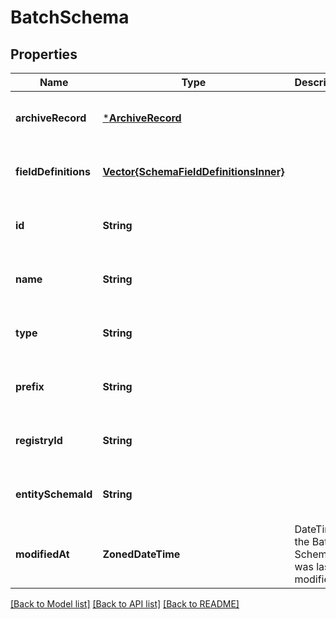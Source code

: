 # BatchSchema


## Properties
Name | Type | Description | Notes
------------ | ------------- | ------------- | -------------
**archiveRecord** | [***ArchiveRecord**](ArchiveRecord.md) |  | [optional] [default to nothing]
**fieldDefinitions** | [**Vector{SchemaFieldDefinitionsInner}**](SchemaFieldDefinitionsInner.md) |  | [optional] [default to nothing]
**id** | **String** |  | [optional] [default to nothing]
**name** | **String** |  | [optional] [default to nothing]
**type** | **String** |  | [optional] [default to nothing]
**prefix** | **String** |  | [optional] [default to nothing]
**registryId** | **String** |  | [optional] [default to nothing]
**entitySchemaId** | **String** |  | [optional] [default to nothing]
**modifiedAt** | **ZonedDateTime** | DateTime the Batch Schema was last modified | [optional] [default to nothing]


[[Back to Model list]](../README.md#models) [[Back to API list]](../README.md#api-endpoints) [[Back to README]](../README.md)


